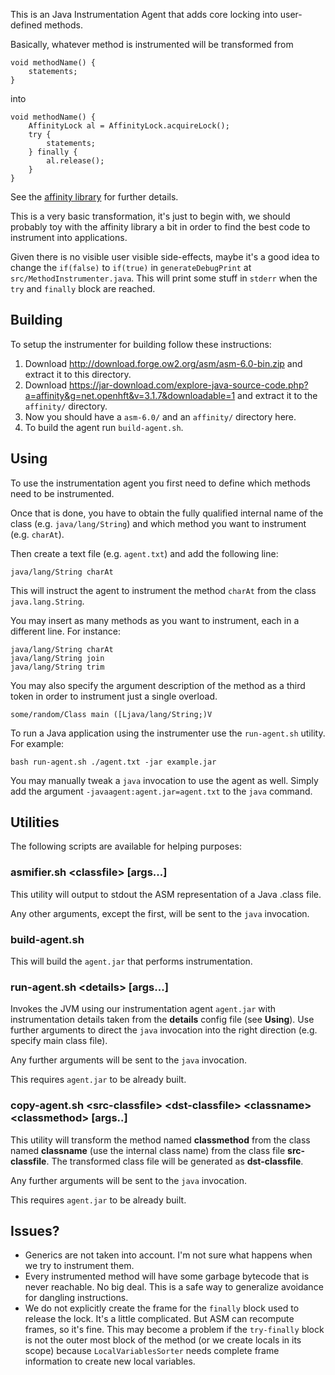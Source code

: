
This is an Java Instrumentation Agent that adds core locking into user-defined methods.

Basically, whatever method is instrumented will be transformed from

    void methodName() {
        statements;
    }

into

    void methodName() {
        AffinityLock al = AffinityLock.acquireLock();
        try {
            statements;
        } finally {
            al.release();
        }
    }

See the [affinity library](https://github.com/OpenHFT/Java-Thread-Affinity) for further details.

This is a very basic transformation, it's just to begin with, we should probably toy with the affinity library a bit in order to find the best code to instrument into applications.

Given there is no visible user visible side-effects, maybe it's a good idea to change the `if(false)` to `if(true)` in `generateDebugPrint` at `src/MethodInstrumenter.java`. This will print some stuff in `stderr` when the `try` and `finally` block are reached.


## Building

To setup the instrumenter for building follow these instructions:

1. Download http://download.forge.ow2.org/asm/asm-6.0-bin.zip and extract it to this directory.
2. Download https://jar-download.com/explore-java-source-code.php?a=affinity&g=net.openhft&v=3.1.7&downloadable=1 and extract it to the `affinity/` directory.
3. Now you should have a `asm-6.0/` and an `affinity/` directory here.
4. To build the agent run `build-agent.sh`.

## Using

To use the instrumentation agent you first need to define which methods need to be instrumented.

Once that is done, you have to obtain the fully qualified internal name of the class (e.g. `java/lang/String`) and which method you want to instrument (e.g. `charAt`).

Then create a text file (e.g. `agent.txt`) and add the following line:
    
    java/lang/String charAt

This will instruct the agent to instrument the method `charAt` from the class `java.lang.String`.

You may insert as many methods as you want to instrument, each in a different line. For instance:

    java/lang/String charAt
    java/lang/String join
    java/lang/String trim

You may also specify the argument description of the method as a third token in order to instrument just a single overload.

    some/random/Class main ([Ljava/lang/String;)V

To run a Java application using the instrumenter use the `run-agent.sh` utility. For example:

    bash run-agent.sh ./agent.txt -jar example.jar

You may manually tweak a `java` invocation to use the agent as well. Simply add the argument `-javaagent:agent.jar=agent.txt` to the `java` command.

## Utilities

The following scripts are available for helping purposes:

### asmifier.sh \<classfile\> [args...]

This utility will output to stdout the ASM representation of a Java .class file.

Any other arguments, except the first, will be sent to the `java` invocation.

### build-agent.sh

This will build the `agent.jar` that performs instrumentation.

### run-agent.sh \<details\> [args...]

Invokes the JVM using our instrumentation agent `agent.jar` with instrumentation details taken from the **details** config file (see **Using**). Use further arguments to direct the `java` invocation into the right direction (e.g. specify main class file).

Any further arguments will be sent to the `java` invocation.

This requires `agent.jar` to be already built.

### copy-agent.sh \<src-classfile\> \<dst-classfile\> \<classname\> \<classmethod\> [args..]

This utility will transform the method named **classmethod** from the class named **classname** (use the internal class name) from the class file **src-classfile**. The transformed class file will be generated as **dst-classfile**.

Any further arguments will be sent to the `java` invocation.

This requires `agent.jar` to be already built.

## Issues?

* Generics are not taken into account. I'm not sure what happens when we try to instrument them.
* Every instrumented method will have some garbage bytecode that is never reachable. No big deal. This is a safe way to generalize avoidance for dangling instructions.
* We do not explicitly create the frame for the `finally` block used to release the lock. It's a little complicated. But ASM can recompute frames, so it's fine. This may become a problem if the `try-finally` block is not the outer most block of the method (or we create locals in its scope) because `LocalVariablesSorter` needs complete frame information to create new local variables.

